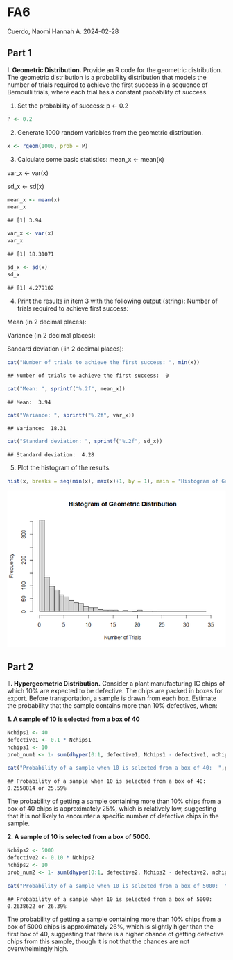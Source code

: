 FA6
================
Cuerdo, Naomi Hannah A.
2024-02-28

## Part 1

**I. Geometric Distribution.** Provide an R code for the geometric
distribution. The geometric distribution is a probability distribution
that models the number of trials required to achieve the first success
in a sequence of Bernoulli trials, where each trial has a constant
probability of success.

1.  Set the probability of success: p \<- 0.2

``` r
P <- 0.2
```

2.  Generate 1000 random variables from the geometric distribution.

``` r
x <- rgeom(1000, prob = P)
```

3.  Calculate some basic statistics: mean_x \<- mean(x)

var_x \<- var(x)

sd_x \<- sd(x)

``` r
mean_x <- mean(x)
mean_x
```

    ## [1] 3.94

``` r
var_x <- var(x)
var_x
```

    ## [1] 18.31071

``` r
sd_x <- sd(x)
sd_x
```

    ## [1] 4.279102

4.  Print the results in item 3 with the following output (string):
    Number of trials required to achieve first success:

Mean (in 2 decimal places):

Variance (in 2 decimal places):

Sandard deviation ( in 2 decimal places):

``` r
cat("Number of trials to achieve the first success: ", min(x))
```

    ## Number of trials to achieve the first success:  0

``` r
cat("Mean: ", sprintf("%.2f", mean_x))
```

    ## Mean:  3.94

``` r
cat("Variance: ", sprintf("%.2f", var_x))
```

    ## Variance:  18.31

``` r
cat("Standard deviation: ", sprintf("%.2f", sd_x))
```

    ## Standard deviation:  4.28

5.  Plot the histogram of the results.

``` r
hist(x, breaks = seq(min(x), max(x)+1, by = 1), main = "Histogram of Geometric Distribution", xlab = "Number of Trials", ylab = "Frequency")
```

![](CUERDO,-NAOMI-HANNAH-A---FA6_files/figure-gfm/histogram-1.png)<!-- -->

## Part 2

**II. Hypergeometric Distribution.** Consider a plant manufacturing IC
chips of which 10% are expected to be defective. The chips are packed in
boxes for export. Before transportation, a sample is drawn from each
box. Estimate the probability that the sample contains more than 10%
defectives, when:

**1. A sample of 10 is selected from a box of 40**

``` r
Nchips1 <- 40
defective1 <- 0.1 * Nchips1
nchips1 <- 10 
prob_num1 <- 1- sum(dhyper(0:1, defective1, Nchips1 - defective1, nchips1))
```

``` r
cat("Probability of a sample when 10 is selected from a box of 40:  ",prob_num1, "or", sprintf("%.2f%%", prob_num1 * 100), "\n")
```

    ## Probability of a sample when 10 is selected from a box of 40:   0.2558814 or 25.59%

The probability of getting a sample containing more than 10% chips from
a box of 40 chips is approximately 25%, which is relatively low,
suggesting that it is not likely to encounter a specific number of
defective chips in the sample.

**2. A sample of 10 is selected from a box of 5000.**

``` r
Nchips2 <- 5000
defective2 <- 0.10 * Nchips2
nchips2 <- 10
prob_num2 <- 1- sum(dhyper(0:1, defective2, Nchips2 - defective2, nchips2))
```

``` r
cat("Probability of a sample when 10 is selected from a box of 5000:  ", prob_num2, "or", sprintf("%.2f%%", prob_num2 * 100), "\n")
```

    ## Probability of a sample when 10 is selected from a box of 5000:   0.2638622 or 26.39%

The probability of getting a sample containing more than 10% chips from
a box of 5000 chips is approximately 26%, which is slightly higer than
the first box of 40, suggesting that there is a higher chance of getting
defective chips from this sample, though it is not that the chances are
not overwhelmingly high.
